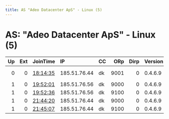 ```yaml
---
title: AS "Adeo Datacenter ApS" - Linux (5)
---
```


# AS: "Adeo Datacenter ApS" - Linux (5)

|   Up |   Ext | JoinTime                                                                                              | IP           | CC   |   ORp |   Dirp | Version   | Contact                      | Nickname   |   eFamMembers |
|-----:|------:|:------------------------------------------------------------------------------------------------------|:-------------|:-----|------:|-------:|:----------|:-----------------------------|:-----------|--------------:|
|    0 |     0 | [18:14:35](https://nusenu.github.io/OrNetStats/w/relay/34C958CED6187BB38DDD23376BEC7E56CA170062.html) | 185.51.76.44 | dk   |  9001 |      0 | 0.4.6.9   | idi43 &lt;idi43@protonmail.c | Goulash    |             1 |
|    1 |     0 | [19:52:01](https://nusenu.github.io/OrNetStats/w/relay/DB848987A51DB3420A07783F662AFE1F87CE301C.html) | 185.51.76.56 | dk   |  9000 |      0 | 0.4.6.9   | idi43@protonmail.com         | tivo02     |             4 |
|    1 |     0 | [19:52:36](https://nusenu.github.io/OrNetStats/w/relay/853FDC9F96A255B675F5503B50CF36F38AC75DA1.html) | 185.51.76.56 | dk   |  9100 |      0 | 0.4.6.9   | idi43@protonmail.com         | tivo02     |             4 |
|    1 |     0 | [21:44:20](https://nusenu.github.io/OrNetStats/w/relay/1A231ED73B7E360F10E433A34FFE0460EE7EDC12.html) | 185.51.76.44 | dk   |  9000 |      0 | 0.4.6.9   | idi43@protonmail.com         | tivo01     |             4 |
|    1 |     0 | [21:45:07](https://nusenu.github.io/OrNetStats/w/relay/E8C1F5EC028A0908D610E15CADD3DE851B962F78.html) | 185.51.76.44 | dk   |  9100 |      0 | 0.4.6.9   | idi43@protonmail.com         | tivo01     |             4 |

